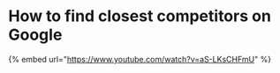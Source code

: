 # How to find closest competitors on Google

{% embed url="https://www.youtube.com/watch?v=aS-LKsCHFmU" %}
